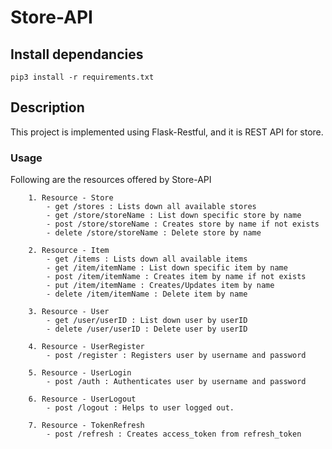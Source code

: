 # Store-API

## Install dependancies
```
pip3 install -r requirements.txt
```

## Description

This project is implemented using Flask-Restful, and it is REST API for store.

### Usage

Following are the resources offered by Store-API

```
    1. Resource - Store
        - get /stores : Lists down all available stores
        - get /store/storeName : List down specific store by name
        - post /store/storeName : Creates store by name if not exists
        - delete /store/storeName : Delete store by name

    2. Resource - Item
        - get /items : Lists down all available items
        - get /item/itemName : List down specific item by name
        - post /item/itemName : Creates item by name if not exists
        - put /item/itemName : Creates/Updates item by name
        - delete /item/itemName : Delete item by name
    
    3. Resource - User
        - get /user/userID : List down user by userID
        - delete /user/userID : Delete user by userID
    
    4. Resource - UserRegister
        - post /register : Registers user by username and password
    
    5. Resource - UserLogin
        - post /auth : Authenticates user by username and password
    
    6. Resource - UserLogout
        - post /logout : Helps to user logged out.
    
    7. Resource - TokenRefresh
        - post /refresh : Creates access_token from refresh_token
```